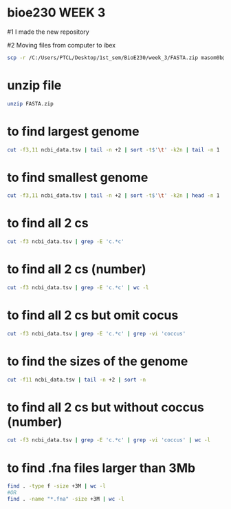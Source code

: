# bioe230 WEEK 3
#1 I made the new repository

#2 Moving files from computer to ibex
```bash
scp -r /C:/Users/PTCL/Desktop/1st_sem/BioE230/week_3/FASTA.zip masom0b@ilogin.ibex.kaust.edu.sa:/home/masom0b/ncbi_dataset/week_3       # followed by password input
```
# unzip file
```bash
unzip FASTA.zip
```
# to find largest genome 
```bash
cut -f3,11 ncbi_data.tsv | tail -n +2 | sort -t$'\t' -k2n | tail -n 1
```
# to find smallest genome 
```bash
cut -f3,11 ncbi_data.tsv | tail -n +2 | sort -t$'\t' -k2n | head -n 1
```
# to find all 2 cs 
```bash
cut -f3 ncbi_data.tsv | grep -E 'c.*c'
```
# to find all 2 cs (number)
```bash
cut -f3 ncbi_data.tsv | grep -E 'c.*c' | wc -l
```
# to find all 2 cs but omit cocus 
```bash
cut -f3 ncbi_data.tsv | grep -E 'c.*c' | grep -vi 'coccus'
```
# to find the sizes of the genome 
```bash
cut -f11 ncbi_data.tsv | tail -n +2 | sort -n
```
# to find all 2 cs but without coccus (number)
```bash
cut -f3 ncbi_data.tsv | grep -E 'c.*c' | grep -vi 'coccus' | wc -l
```
# to find .fna files larger than 3Mb
```bash
find . -type f -size +3M | wc -l 
#OR 
find . -name "*.fna" -size +3M | wc -l
```
